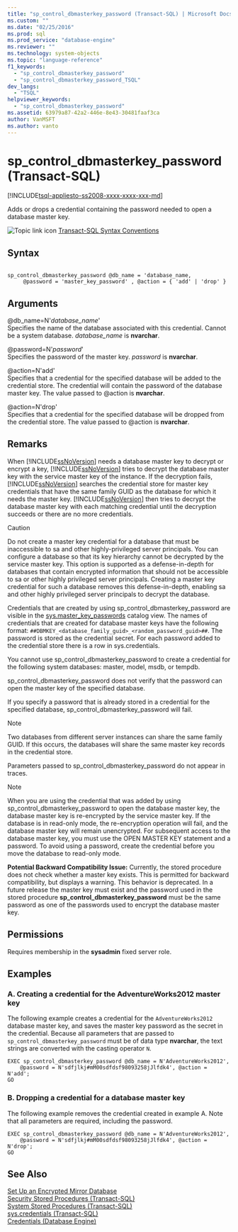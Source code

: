 ```yaml
---
title: "sp_control_dbmasterkey_password (Transact-SQL) | Microsoft Docs"
ms.custom: ""
ms.date: "02/25/2016"
ms.prod: sql
ms.prod_service: "database-engine"
ms.reviewer: ""
ms.technology: system-objects
ms.topic: "language-reference"
f1_keywords: 
  - "sp_control_dbmasterkey_password"
  - "sp_control_dbmasterkey_password_TSQL"
dev_langs: 
  - "TSQL"
helpviewer_keywords: 
  - "sp_control_dbmasterkey_password"
ms.assetid: 63979a87-42a2-446e-8e43-30481faaf3ca
author: VanMSFT
ms.author: vanto
---
```

# sp_control_dbmasterkey_password (Transact-SQL)
[!INCLUDE[tsql-appliesto-ss2008-xxxx-xxxx-xxx-md](../../includes/tsql-appliesto-ss2008-xxxx-xxxx-xxx-md.md)]

  Adds or drops a credential containing the password needed to open a database master key.  
  
 ![Topic link icon](../../database-engine/configure-windows/media/topic-link.gif "Topic link icon") [Transact-SQL Syntax Conventions](../../t-sql/language-elements/transact-sql-syntax-conventions-transact-sql.md)  
  
## Syntax  
  
```  
  
sp_control_dbmasterkey_password @db_name = 'database_name,  
     @password = 'master_key_password' , @action = { 'add' | 'drop' }  
```  
  
## Arguments  
 @db_name=N'*database_name*'  
 Specifies the name of the database associated with this credential. Cannot be a system database. *database_name* is **nvarchar**.  
  
 @password=N'*password*'  
 Specifies the password of the master key. *password* is **nvarchar**.  
  
 @action=N'add'  
 Specifies that a credential for the specified database will be added to the credential store. The credential will contain the password of the database master key. The value passed to @action is **nvarchar**.  
  
 @action=N'drop'  
 Specifies that a credential for the specified database will be dropped from the credential store. The value passed to @action is **nvarchar**.  
  
## Remarks  
 When [!INCLUDE[ssNoVersion](../../includes/ssnoversion-md.md)] needs a database master key to decrypt or encrypt a key, [!INCLUDE[ssNoVersion](../../includes/ssnoversion-md.md)] tries to decrypt the database master key with the service master key of the instance. If the decryption fails, [!INCLUDE[ssNoVersion](../../includes/ssnoversion-md.md)] searches the credential store for master key credentials that have the same family GUID as the database for which it needs the master key. [!INCLUDE[ssNoVersion](../../includes/ssnoversion-md.md)] then tries to decrypt the database master key with each matching credential until the decryption succeeds or there are no more credentials.  
  
> [!CAUTION]  
>  Do not create a master key credential for a database that must be inaccessible to sa and other highly-privileged server principals. You can configure a database so that its key hierarchy cannot be decrypted by the service master key. This option is supported as a defense-in-depth for databases that contain encrypted information that should not be accessible to sa or other highly privileged server principals. Creating a master key credential for such a database removes this defense-in-depth, enabling sa and other highly privileged server principals to decrypt the database.  
  
 Credentials that are created by using sp_control_dbmasterkey_password are visible in the [sys.master_key_passwords](../../relational-databases/system-catalog-views/sys-master-key-passwords-transact-sql.md) catalog view. The names of credentials that are created for database master keys have the following format: `##DBMKEY_<database_family_guid>_<random_password_guid>##`. The password is stored as the credential secret. For each password added to the credential store there is a row in sys.credentials.  
  
 You cannot use sp_control_dbmasterkey_password to create a credential for the following system databases: master, model, msdb, or tempdb.  
  
 sp_control_dbmasterkey_password does not verify that the password can open the master key of the specified database.  
  
 If you specify a password that is already stored in a credential for the specified database, sp_control_dbmasterkey_password will fail.  
  
> [!NOTE]  
>  Two databases from different server instances can share the same family GUID. If this occurs, the databases will share the same master key records in the credential store.  
  
 Parameters passed to sp_control_dbmasterkey_password do not appear in traces.  
  
> [!NOTE]  
>  When you are using the credential that was added by using sp_control_dbmasterkey_password to open the database master key, the database master key is re-encrypted by the service master key. If the database is in read-only mode, the re-encryption operation will fail, and the database master key will remain unencrypted. For subsequent access to the database master key, you must use the OPEN MASTER KEY statement and a password. To avoid using a password, create the credential before you move the database to read-only mode.  
  
 **Potential Backward Compatibility Issue:** Currently, the stored procedure does not check whether a master key exists. This is permitted for backward compatibility, but displays a warning. This behavior is deprecated. In a future release the master key must exist and the password used in the stored procedure **sp_control_dbmasterkey_password** must be the same password as one of the passwords used to encrypt the database master key.  
  
## Permissions  
 Requires membership in the **sysadmin** fixed server role.  
  
## Examples  
  
### A. Creating a credential for the AdventureWorks2012 master key  
 The following example creates a credential for the `AdventureWorks2012` database master key, and saves the master key password as the secret in the credential. Because all parameters that are passed to `sp_control_dbmasterkey_password` must be of data type **nvarchar**, the text strings are converted with the casting operator `N`.  
  
```  
EXEC sp_control_dbmasterkey_password @db_name = N'AdventureWorks2012',   
    @password = N'sdfjlkj#mM00sdfdsf98093258jJlfdk4', @action = N'add';  
GO  
```  
  
### B. Dropping a credential for a database master key  
 The following example removes the credential created in example A. Note that all parameters are required, including the password.  
  
```  
EXEC sp_control_dbmasterkey_password @db_name = N'AdventureWorks2012',   
    @password = N'sdfjlkj#mM00sdfdsf98093258jJlfdk4', @action = N'drop';  
GO  
```  
  
## See Also  
 [Set Up an Encrypted Mirror Database](../../database-engine/database-mirroring/set-up-an-encrypted-mirror-database.md)   
 [Security Stored Procedures &#40;Transact-SQL&#41;](../../relational-databases/system-stored-procedures/security-stored-procedures-transact-sql.md)   
 [System Stored Procedures &#40;Transact-SQL&#41;](../../relational-databases/system-stored-procedures/system-stored-procedures-transact-sql.md)   
 [sys.credentials &#40;Transact-SQL&#41;](../../relational-databases/system-catalog-views/sys-credentials-transact-sql.md)   
 [Credentials &#40;Database Engine&#41;](../../relational-databases/security/authentication-access/credentials-database-engine.md)  
  
  
